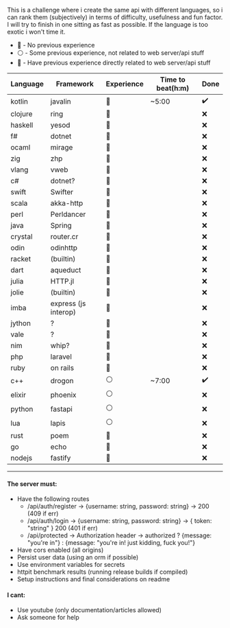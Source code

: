 This is a challenge where i create the same api with different languages, so i can rank them (subjectively) in terms of difficulty, usefulness and fun factor. I will try to finish in one sitting as fast as possible. If the language is too exotic i won't time it.  

- :red_circle: - No previous experience
- :white_circle: - Some previous experience, not related to web server/api stuff
- :large_blue_circle: - Have previous experience directly related to web server/api stuff

| Language | Framework | Experience | Time to beat(h:m) | Done |
| -------- | ------- | ----- | ----------- | -- |
| kotlin  | javalin | :red_circle: | ~5:00 | ✔️ |
| clojure  | ring | :red_circle: | | :x: | 
| haskell  | yesod |	:red_circle: | | :x: |
| f#  |  dotnet |:red_circle: | | :x: |
| ocaml  | mirage | :red_circle: | | :x: |
| zig  | zhp | :red_circle: | | :x: |
| vlang  | vweb | :red_circle: | | :x: |
| c#  | dotnet? | :red_circle: | | :x: |
| swift | Swifter | :red_circle: | | :x: |
| scala | akka-http | :red_circle: | | :x: |
| perl | Perldancer | :red_circle: | | :x: |
| java  | Spring | :red_circle: | | :x: |
| crystal  | router.cr | :red_circle: | | :x: |
| odin  | odinhttp | :red_circle: | | :x: |
| racket  | (builtin) | :red_circle: | | :x: |
| dart  | aqueduct | :red_circle: | | :x: |
| julia  | HTTP.jl | :red_circle: | | :x: |
| jolie  | (builtin) | :red_circle: | | :x: |
| imba  | express (js interop) | :red_circle: | | :x: |
| jython  | ? | :red_circle: | | :x: |
| vale  | ? | :red_circle: | | :x: |
| nim  | whip? | :red_circle: | | :x: |
| php  | laravel | :red_circle: | | :x: |
| ruby  | on rails |:red_circle: | | :x: |
| c++ | drogon | :white_circle: | ~7:00 | ✔️ | 
| elixir  | phoenix | :white_circle: | | :x: |
| python  | fastapi |:white_circle: | | :x: |
| lua  | lapis |:white_circle: | | :x: |
| rust  | poem | :large_blue_circle: | | :x: |
| go  | echo |:large_blue_circle: | | :x: |
| nodejs  | fastify |:large_blue_circle: | | :x: |

-----
#### The server must:
- Have the following routes  
	- /api/auth/register -> {username: string, password: string} -> 200 (409 if err)
	- /api/auth/login -> {username: string, password: string} -> { token: "string" } 200 (401 if err)
	- /api/protected -> Authorization header -> authorized ? {message: "you're in"} : {message: "you're in! just kidding, fuck you!"}
- Have cors enabled (all origins)
- Persist user data (using an orm if possible)
- Use environment variables for secrets
- httpit benchmark results (running release builds if compiled)
- Setup instructions and final considerations on readme

#### I cant:
- Use youtube (only documentation/articles allowed)
- Ask someone for help
